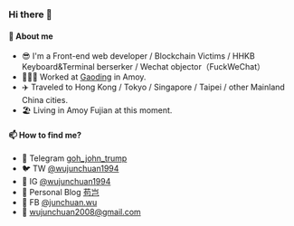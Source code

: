 ### Hi there 👋

<!--
**wujunchuan/wujunchuan** is a ✨ _special_ ✨ repository because its `README.md` (this file) appears on your GitHub profile.

Here are some ideas to get you started:

- 🔭 I’m currently working on ...
- 🌱 I’m currently learning ...
- 👯 I’m looking to collaborate on ...
- 🤔 I’m looking for help with ...
- 💬 Ask me about ...
- 📫 How to reach me: ...
- 😄 Pronouns: ...
- ⚡ Fun fact: ...
-->

#### 🥇 About me
- 😎 I'm a Front-end web developer / Blockchain Victims / HHKB Keyboard&Terminal berserker / Wechat objector（FuckWeChat）
- 🧑🏼‍💻 Worked at [Gaoding](https://www.gaoding.com/) in Amoy.
- ✈️ Traveled to Hong Kong / Tokyo / Singapore / Taipei / other Mainland China cities.
- 🏖 Living in Amoy Fujian at this moment.

#### 📫 How to find me?
- 🤖 Telegram [goh_john_trump](https://t.me/goh_john_trump)
- 🐦 TW [@wujunchuan1994](https://twitter.com/wujunchuan1994)
- 📸 IG [@wujunchuan1994](https://www.instagram.com/wujunchuan1994/)
- 📝 Personal Blog [苟岂](https://fuckwechat.com/)
- 🤠 FB [@junchuan.wu](https://www.facebook.com/junchuan.wu/)
- 📮 wujunchuan2008@gmail.com
